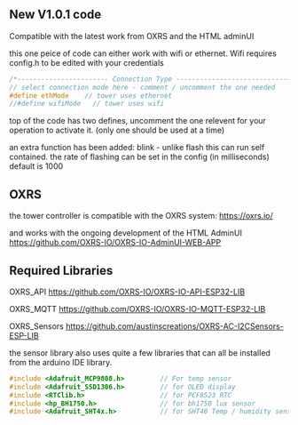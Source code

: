 ## New V1.0.1 code

Compatible with the latest work from OXRS and the HTML adminUI

this one peice of code can either work with wifi or ethernet. Wifi requires config.h to be edited with your credentials
```c++
/*----------------------- Connection Type --------------------------------*/
// select connection mode here - comment / uncomment the one needed
#define ethMode    // tower uses ethernet
//#define wifiMode   // tower uses wifi
```
top of the code has two defines, uncomment the one relevent for your operation to activate it. (only one should be used at a time)

an extra function has been added: blink - unlike flash this can run self contained. the rate of flashing can be set in the config (in milliseconds) default is 1000

## OXRS
the tower controller is compatible with the OXRS system: https://oxrs.io/

and works with the ongoing development of the HTML AdminUI https://github.com/OXRS-IO/OXRS-IO-AdminUI-WEB-APP

## Required Libraries
OXRS_API https://github.com/OXRS-IO/OXRS-IO-API-ESP32-LIB

OXRS_MQTT https://github.com/OXRS-IO/OXRS-IO-MQTT-ESP32-LIB

OXRS_Sensors https://github.com/austinscreations/OXRS-AC-I2CSensors-ESP-LIB

the sensor library also uses quite a few libraries that can all be installed from the arduino IDE library.
```c++
#include <Adafruit_MCP9808.h>         // For temp sensor
#include <Adafruit_SSD1306.h>         // for OLED display
#include <RTClib.h>                   // for PCF8523 RTC
#include <hp_BH1750.h>                // for bh1750 lux sensor
#include <Adafruit_SHT4x.h>           // for SHT40 Temp / humidity sensor
```
